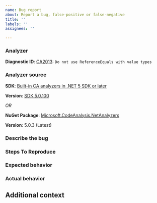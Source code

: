 ```yaml
---
name: Bug report
about: Report a bug, false-positive or false-negative
title: ''
labels: ''
assignees: ''

---
```


### Analyzer

**Diagnostic ID**: [CA2013](https://docs.microsoft.com/dotnet/fundamentals/code-analysis/quality-rules/ca2013): `Do not use ReferenceEquals with value types`

### Analyzer source

**SDK**: [Built-in CA analyzers in .NET 5 SDK or later](https://docs.microsoft.com/dotnet/fundamentals/productivity/code-analysis)

**Version**: [SDK 5.0.100](https://dotnet.microsoft.com/download/dotnet/5.0)

_OR_

**NuGet Package**: [Microsoft.CodeAnalysis.NetAnalyzers](https://www.nuget.org/packages/Microsoft.CodeAnalysis.NetAnalyzers)

**Version**: 5.0.3 (Latest)

<!--
NOTE: `Microsoft.CodeAnalysis.FxCopAnalyzers` package has been deprecated in favor of 'Microsoft.CodeAnalysis.NetAnalyzers', that ships with the .NET SDK.
      Please refer to https://docs.microsoft.com/visualstudio/code-quality/migrate-from-fxcop-analyzers-to-net-analyzers to migrate to .NET analyzers.
-->

### Describe the bug

<!-- A clear and concise description of what the bug is. -->

### Steps To Reproduce

<!--
Provide the steps to reproduce the behavior:
1. Go to '...'
2. Click on '....'
3. Scroll down to '....'
4. See error
-->

### Expected behavior

### Actual behavior

## Additional context

<!-- Add any other context about the problem here. -->
